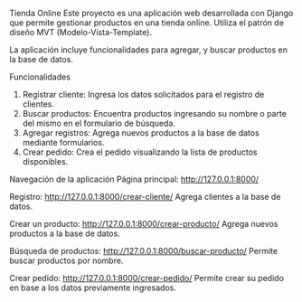 Tienda Online
Este proyecto es una aplicación web desarrollada con Django que permite gestionar productos en una tienda online. Utiliza el patrón de diseño MVT (Modelo-Vista-Template).

La aplicación incluye funcionalidades para agregar, y buscar productos en la base de datos.

Funcionalidades
1. Registrar cliente:
Ingresa los datos solicitados para el registro de clientes.
2. Buscar productos:
Encuentra productos ingresando su nombre o parte del mismo en el formulario de búsqueda.
3. Agregar registros:
Agrega nuevos productos a la base de datos mediante formularios.
4. Crear pedido:
Crea el pedido visualizando la lista de productos disponibles.


Navegación de la aplicación
Página principal:
http://127.0.0.1:8000/

Registro:
http://127.0.0.1:8000/crear-cliente/
Agrega clientes a la base de datos.

Crear un producto:
http://127.0.0.1:8000/crear-producto/
Agrega nuevos productos a la base de datos.

Búsqueda de productos:
http://127.0.0.1:8000/buscar-producto/
Permite buscar productos por nombre.

Crear pedido:
http://127.0.0.1:8000/crear-pedido/
Permite crear su pedido en base a los datos previamente ingresados.
